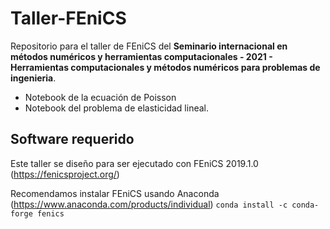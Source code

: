# Taller-FEniCS

Repositorio para el taller de FEniCS del <b>Seminario internacional en métodos numéricos y herramientas computacionales - 2021 - Herramientas computacionales y métodos numéricos para problemas de ingenieria</b>.


- Notebook de la ecuación de Poisson 
- Notebook del problema de elasticidad lineal.



## Software requerido

Este taller se diseño para ser ejecutado con FEniCS 2019.1.0 (https://fenicsproject.org/)

Recomendamos instalar FEniCS usando Anaconda (https://www.anaconda.com/products/individual)
`conda install -c conda-forge fenics`
